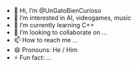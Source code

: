 - 👋 Hi, I’m @UnGatoBienCurioso
- 👀 I’m interested in AI, videogames, music
- 🌱 I’m currently learning C++
- 💞️ I’m looking to collaborate on ...
- 📫 How to reach me ...
- 😄 Pronouns: He / Him
- ⚡ Fun fact: ...

<!---
UnGatoBienCurioso/UnGatoBienCurioso is a ✨ special ✨ repository because its `README.md` (this file) appears on your GitHub profile.
You can click the Preview link to take a look at your changes.
--->
